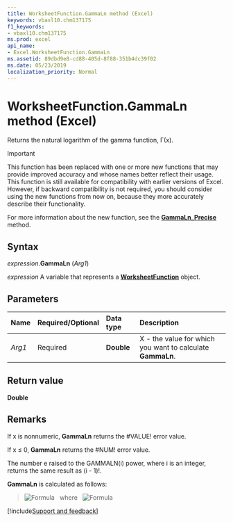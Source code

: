 ```yaml
---
title: WorksheetFunction.GammaLn method (Excel)
keywords: vbaxl10.chm137175
f1_keywords:
- vbaxl10.chm137175
ms.prod: excel
api_name:
- Excel.WorksheetFunction.GammaLn
ms.assetid: 89dbd9e8-cd88-405d-8f88-351b4dc39f02
ms.date: 05/23/2019
localization_priority: Normal
---
```



# WorksheetFunction.GammaLn method (Excel)

Returns the natural logarithm of the gamma function, Γ(x).

> [!IMPORTANT] 
> This function has been replaced with one or more new functions that may provide improved accuracy and whose names better reflect their usage. This function is still available for compatibility with earlier versions of Excel. However, if backward compatibility is not required, you should consider using the new functions from now on, because they more accurately describe their functionality.
> 
> For more information about the new function, see the **[GammaLn_Precise](Excel.WorksheetFunction.GammaLn_Precise.md)** method.

## Syntax

_expression_.**GammaLn** (_Arg1_)

_expression_ A variable that represents a **[WorksheetFunction](Excel.WorksheetFunction.md)** object.


## Parameters

|Name|Required/Optional|Data type|Description|
|:-----|:-----|:-----|:-----|
| _Arg1_|Required| **Double**|X - the value for which you want to calculate **GammaLn**.|

## Return value

**Double**


## Remarks

If x is nonnumeric, **GammaLn** returns the #VALUE! error value.
    
If x ≤ 0, **GammaLn** returns the #NUM! error value.
    
The number e raised to the GAMMALN(i) power, where i is an integer, returns the same result as (i - 1)!.
    
**GammaLn** is calculated as follows:

> ![Formula](../images/awfgamm1_ZA06051143.gif) &nbsp; where &nbsp; ![Formula](../images/awfgamm2_ZA06051144.gif)


    


[!include[Support and feedback](~/includes/feedback-boilerplate.md)]